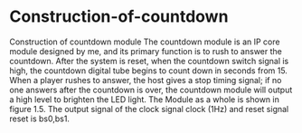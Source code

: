 # Construction-of-countdown
Construction of countdown module
The countdown module is an IP core module designed by me, and its primary function is to rush to answer the countdown. After the system is reset, when the countdown switch signal is high, the countdown digital tube begins to count down in seconds from 15. When a player rushes to answer, the host gives a stop timing signal; if no one answers after the countdown is over, the countdown module will output a high level to brighten the LED light. The Module as a whole is shown in figure 1.5. The output signal of the clock signal clock (1Hz) and reset signal reset is bs0,bs1.
